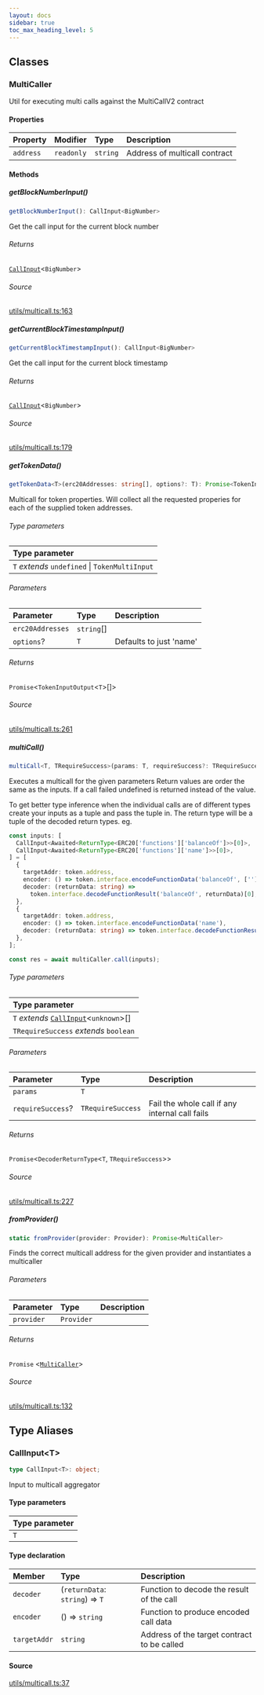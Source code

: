 ```yaml
---
layout: docs
sidebar: true
toc_max_heading_level: 5
---
```


## Classes

### MultiCaller

Util for executing multi calls against the MultiCallV2 contract

#### Properties

| Property  | Modifier   | Type     | Description                   |
| :-------- | :--------- | :------- | :---------------------------- |
| `address` | `readonly` | `string` | Address of multicall contract |

#### Methods

##### getBlockNumberInput()

```ts
getBlockNumberInput(): CallInput<BigNumber>
```

Get the call input for the current block number

###### Returns

[`CallInput`](multicall.md#callinputt)\<`BigNumber`\>

###### Source

[utils/multicall.ts:163](https://github.com/OffchainLabs/arbitrum-sdk/blob/d89535657484f4768d4009e0aecb95a7d5cbb9f5/src/lib/utils/multicall.ts#L163)

##### getCurrentBlockTimestampInput()

```ts
getCurrentBlockTimestampInput(): CallInput<BigNumber>
```

Get the call input for the current block timestamp

###### Returns

[`CallInput`](multicall.md#callinputt)\<`BigNumber`\>

###### Source

[utils/multicall.ts:179](https://github.com/OffchainLabs/arbitrum-sdk/blob/d89535657484f4768d4009e0aecb95a7d5cbb9f5/src/lib/utils/multicall.ts#L179)

##### getTokenData()

```ts
getTokenData<T>(erc20Addresses: string[], options?: T): Promise<TokenInputOutput<T>[]>
```

Multicall for token properties. Will collect all the requested properies for each of the
supplied token addresses.

###### Type parameters

| Type parameter                                 |
| :--------------------------------------------- |
| `T` _extends_ `undefined` \| `TokenMultiInput` |

###### Parameters

| Parameter        | Type       | Description             |
| :--------------- | :--------- | :---------------------- |
| `erc20Addresses` | `string`[] |                         |
| `options`?       | `T`        | Defaults to just 'name' |

###### Returns

`Promise`\<`TokenInputOutput`\<`T`\>[]\>

###### Source

[utils/multicall.ts:261](https://github.com/OffchainLabs/arbitrum-sdk/blob/d89535657484f4768d4009e0aecb95a7d5cbb9f5/src/lib/utils/multicall.ts#L261)

##### multiCall()

```ts
multiCall<T, TRequireSuccess>(params: T, requireSuccess?: TRequireSuccess): Promise<DecoderReturnType<T, TRequireSuccess>>
```

Executes a multicall for the given parameters
Return values are order the same as the inputs.
If a call failed undefined is returned instead of the value.

To get better type inference when the individual calls are of different types
create your inputs as a tuple and pass the tuple in. The return type will be
a tuple of the decoded return types. eg.

```typescript
const inputs: [
  CallInput<Awaited<ReturnType<ERC20['functions']['balanceOf']>>[0]>,
  CallInput<Awaited<ReturnType<ERC20['functions']['name']>>[0]>,
] = [
  {
    targetAddr: token.address,
    encoder: () => token.interface.encodeFunctionData('balanceOf', ['']),
    decoder: (returnData: string) =>
      token.interface.decodeFunctionResult('balanceOf', returnData)[0],
  },
  {
    targetAddr: token.address,
    encoder: () => token.interface.encodeFunctionData('name'),
    decoder: (returnData: string) => token.interface.decodeFunctionResult('name', returnData)[0],
  },
];

const res = await multiCaller.call(inputs);
```

###### Type parameters

| Type parameter                                                      |
| :------------------------------------------------------------------ |
| `T` _extends_ [`CallInput`](multicall.md#callinputt)\<`unknown`\>[] |
| `TRequireSuccess` _extends_ `boolean`                               |

###### Parameters

| Parameter         | Type              | Description                                    |
| :---------------- | :---------------- | :--------------------------------------------- |
| `params`          | `T`               |                                                |
| `requireSuccess`? | `TRequireSuccess` | Fail the whole call if any internal call fails |

###### Returns

`Promise`\<`DecoderReturnType`\<`T`, `TRequireSuccess`\>\>

###### Source

[utils/multicall.ts:227](https://github.com/OffchainLabs/arbitrum-sdk/blob/d89535657484f4768d4009e0aecb95a7d5cbb9f5/src/lib/utils/multicall.ts#L227)

##### fromProvider()

```ts
static fromProvider(provider: Provider): Promise<MultiCaller>
```

Finds the correct multicall address for the given provider and instantiates a multicaller

###### Parameters

| Parameter  | Type       | Description |
| :--------- | :--------- | :---------- |
| `provider` | `Provider` |             |

###### Returns

`Promise` \<[`MultiCaller`](multicall.md#multicaller)\>

###### Source

[utils/multicall.ts:132](https://github.com/OffchainLabs/arbitrum-sdk/blob/d89535657484f4768d4009e0aecb95a7d5cbb9f5/src/lib/utils/multicall.ts#L132)

## Type Aliases

### CallInput\<T\>

```ts
type CallInput<T>: object;
```

Input to multicall aggregator

#### Type parameters

| Type parameter |
| :------------- |
| `T`            |

#### Type declaration

| Member       | Type                            | Description                                 |
| :----------- | :------------------------------ | :------------------------------------------ |
| `decoder`    | (`returnData`: `string`) => `T` | Function to decode the result of the call   |
| `encoder`    | () => `string`                  | Function to produce encoded call data       |
| `targetAddr` | `string`                        | Address of the target contract to be called |

#### Source

[utils/multicall.ts:37](https://github.com/OffchainLabs/arbitrum-sdk/blob/d89535657484f4768d4009e0aecb95a7d5cbb9f5/src/lib/utils/multicall.ts#L37)
